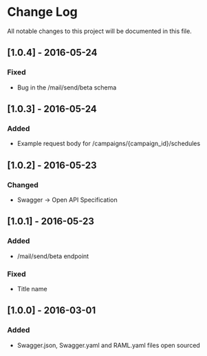 # Change Log
All notable changes to this project will be documented in this file.

## [1.0.4] - 2016-05-24
### Fixed
- Bug in the /mail/send/beta schema

## [1.0.3] - 2016-05-24
### Added
- Example request body for /campaigns/{campaign_id}/schedules

## [1.0.2] - 2016-05-23
### Changed
- Swagger -> Open API Specification

## [1.0.1] - 2016-05-23
### Added
- /mail/send/beta endpoint
### Fixed
- Title name

## [1.0.0] - 2016-03-01
### Added
- Swagger.json, Swagger.yaml and RAML.yaml files open sourced